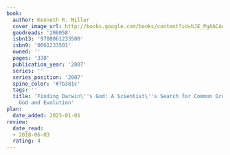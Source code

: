 ```yaml
---
book:
  author: Kenneth R. Miller
  cover_image_url: http://books.google.com/books/content?id=bJE_PgAACAAJ&printsec=frontcover&img=1&zoom=1&source=gbs_api
  goodreads: '206058'
  isbn13: '9780061233500'
  isbn9: '0061233501'
  owned: ''
  pages: '338'
  publication_year: '2007'
  series: ''
  series_position: '2007'
  spine_color: '#7b381c'
  tags: ''
  title: 'Finding Darwin\''s God: A Scientist\''s Search for Common Ground Between
    God and Evolution'
plan:
  date_added: 2023-01-01
review:
  date_read:
  - 2018-06-03
  rating: 4
---
```

